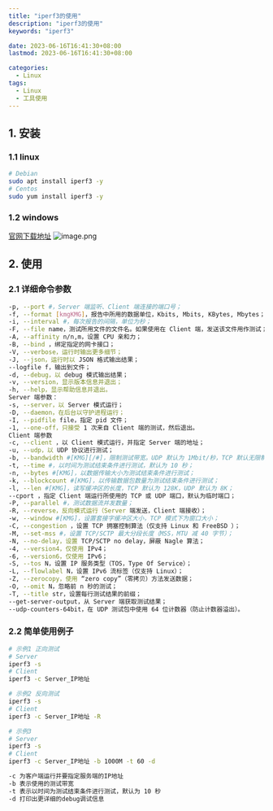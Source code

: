 ```yaml
---
title: "iperf3的使用"
description: "iperf3的使用"
keywords: "iperf3"

date: 2023-06-16T16:41:30+08:00
lastmod: 2023-06-16T16:41:30+08:00

categories:
  - Linux
tags:
  - Linux
  - 工具使用
---
```




## 1. 安装

### 1.1 linux
```bash
# Debian
sudo apt install iperf3 -y 
# Centos
sudo yum install iperf3 -y
```
### 1.2 windows
[官网下载地址](https://iperf.fr/iperf-download.php)
![image.png](https://cdn.nlark.com/yuque/0/2022/png/22223333/1657618535777-badffd80-4577-4916-8530-09a667655d4a.png#clientId=ua25e1854-f97e-4&crop=0&crop=0&crop=1&crop=1&from=paste&height=583&id=ucc60ef01&margin=%5Bobject%20Object%5D&name=image.png&originHeight=583&originWidth=1795&originalType=binary&ratio=1&rotation=0&showTitle=false&size=123536&status=done&style=none&taskId=ud7b1ff27-deab-4f1b-ab20-93befe4403d&title=&width=1795)
## 2. 使用
### 2.1 详细命令参数
```bash
-p, --port #，Server 端监听、Client 端连接的端口号； 
-f, --format [kmgKMG]，报告中所用的数据单位，Kbits, Mbits, KBytes, Mbytes； 
-i, --interval #，每次报告的间隔，单位为秒； 
-F, --file name，测试所用文件的文件名。如果使用在 Client 端，发送该文件用作测试；如果使用在 Server 端，则是将数据写入该文件，而不是丢弃； 
-A, --affinity n/n,m，设置 CPU 亲和力； 
-B, --bind ，绑定指定的网卡接口； 
-V, --verbose，运行时输出更多细节； 
-J, --json，运行时以 JSON 格式输出结果； 
--logfile f，输出到文件； 
-d, --debug，以 debug 模式输出结果； 
-v, --version，显示版本信息并退出； 
-h, --help，显示帮助信息并退出。 
Server 端参数： 
-s, --server，以 Server 模式运行； 
-D, --daemon，在后台以守护进程运行； 
-I, --pidfile file，指定 pid 文件； 
-1, --one-off，只接受 1 次来自 Client 端的测试，然后退出。 
Client 端参数 
-c, --client ，以 Client 模式运行，并指定 Server 端的地址； 
-u, --udp，以 UDP 协议进行测试； 
-b, --bandwidth #[KMG][/#]，限制测试带宽。UDP 默认为 1Mbit/秒，TCP 默认无限制； 
-t, --time #，以时间为测试结束条件进行测试，默认为 10 秒； 
-n, --bytes #[KMG]，以数据传输大小为测试结束条件进行测试； 
-k, --blockcount #[KMG]，以传输数据包数量为测试结束条件进行测试； 
-l, --len #[KMG]，读写缓冲区的长度，TCP 默认为 128K，UDP 默认为 8K； 
--cport ，指定 Client 端运行所使用的 TCP 或 UDP 端口，默认为临时端口； 
-P, --parallel #，测试数据流并发数量； 
-R, --reverse，反向模式运行（Server 端发送，Client 端接收）； 
-w, --window #[KMG]，设置套接字缓冲区大小，TCP 模式下为窗口大小； 
-C, --congestion ，设置 TCP 拥塞控制算法（仅支持 Linux 和 FreeBSD ）； 
-M, --set-mss #，设置 TCP/SCTP 最大分段长度（MSS，MTU 减 40 字节）； 
-N, --no-delay，设置 TCP/SCTP no delay，屏蔽 Nagle 算法； 
-4, --version4，仅使用 IPv4； 
-6, --version6，仅使用 IPv6； 
-S, --tos N，设置 IP 服务类型（TOS，Type Of Service）； 
-L, --flowlabel N，设置 IPv6 流标签（仅支持 Linux）； 
-Z, --zerocopy，使用 “zero copy”（零拷贝）方法发送数据； 
-O, --omit N，忽略前 n 秒的测试； 
-T, --title str，设置每行测试结果的前缀； 
--get-server-output，从 Server 端获取测试结果； 
--udp-counters-64bit，在 UDP 测试包中使用 64 位计数器（防止计数器溢出）。 
```
### 2.2 简单使用例子
```bash
# 示例1 正向测试
# Server
iperf3 -s
# Client
iperf3 -c Server_IP地址

# 示例2 反向测试
iperf3 -s
# Client
iperf3 -c Server_IP地址 -R

# 示例3
# Server
iperf3 -s
# Client
iperf3 -c Server_IP地址 -b 1000M -t 60 -d

-c 为客户端运行并要指定服务端的IP地址
-b 表示使用的测试带宽
-t 表示以时间为测试结束条件进行测试，默认为 10 秒
-d 打印出更详细的debug调试信息
```
